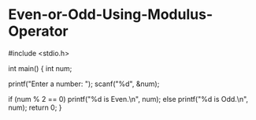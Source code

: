 # Even-or-Odd-Using-Modulus-Operator
#include <stdio.h>

int main() {
    int num;

  printf("Enter a number: ");
    scanf("%d", &num);

  if (num % 2 == 0)
        printf("%d is Even.\n", num);
    else
        printf("%d is Odd.\n", num);
    return 0;
}
